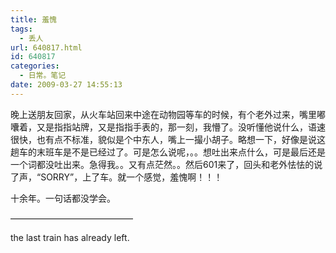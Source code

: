 ```yaml
---
title: 羞愧
tags:
  - 丢人
url: 640817.html
id: 640817
categories:
  - 日常。笔记
date: 2009-03-27 14:55:13
---
```


晚上送朋友回家，从火车站回来中途在动物园等车的时候，有个老外过来，嘴里嘟囔着，又是指指站牌，又是指指手表的，那一刻，我懵了。没听懂他说什么，语速很快，也有点不标准，貌似是个中东人，嘴上一撮小胡子。略想一下，好像是说这趟车的末班车是不是已经过了。可是怎么说呢，。。想吐出来点什么，可是最后还是一个词都没吐出来。急得我。。又有点茫然。。然后601来了，回头和老外怯怯的说了声，“SORRY”，上了车。就一个感觉，羞愧啊！！！

十余年。一句话都没学会。

——————————————

the last train has already left.